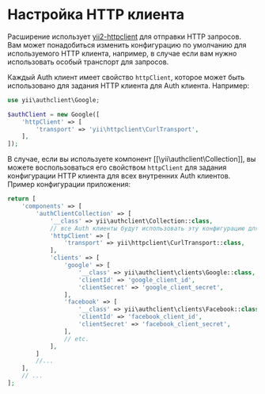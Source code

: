 Настройка HTTP клиента
======================

Расширение использует [yii2-httpclient](https://github.com/yiisoft/yii2-httpclient) для отправки HTTP запросов.
Вам может понадобиться изменить конфигурацию по умолчанию для используемого HTTP клиента, например, в случае если вам
нужно использовать особый транспорт для запросов.

Каждый Auth клиент имеет свойство `httpClient`, которое может быть использовано для задания HTTP клиента для Auth клиента.
Например:

```php
use yii\authclient\Google;

$authClient = new Google([
    'httpClient' => [
        'transport' => 'yii\httpclient\CurlTransport',
    ],
]);
```

В случае, если вы используете компонент [[\yii\authclient\Collection]], вы можете воспользоваться его свойством `httpClient`
для задания конфигурации HTTP клиента для всех внутренних Auth клиентов.
Пример конфигурации приложения:

```php
return [
    'components' => [
        'authClientCollection' => [
            '__class' => yii\authclient\Collection::class,
            // все Auth клиенты будут использовать эту конфигурацию для HTTP клиента:
            'httpClient' => [
                'transport' => yii\httpclient\CurlTransport::class,
            ],
            'clients' => [
                'google' => [
                    '__class' => yii\authclient\clients\Google::class,
                    'clientId' => 'google_client_id',
                    'clientSecret' => 'google_client_secret',
                ],
                'facebook' => [
                    '__class' => yii\authclient\clients\Facebook::class,
                    'clientId' => 'facebook_client_id',
                    'clientSecret' => 'facebook_client_secret',
                ],
                // etc.
            ],
        ]
        //...
    ],
    // ...
];
```
